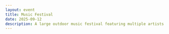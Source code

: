 ```yaml
---
layout: event
title: Music Festival
date: 2025-09-12
description: A large outdoor music festival featuring multiple artists.
---
```

